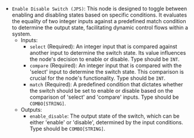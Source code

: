 - `Enable Disable Switch (JPS)`: This node is designed to toggle between enabling and disabling states based on specific conditions. It evaluates the equality of two integer inputs against a predefined match condition to determine the output state, facilitating dynamic control flows within a system.
    - Inputs:
        - `select` (Required): An integer input that is compared against another input to determine the switch state. Its value influences the node's decision to enable or disable. Type should be `INT`.
        - `compare` (Required): An integer input that is compared with the 'select' input to determine the switch state. This comparison is crucial for the node's functionality. Type should be `INT`.
        - `match` (Required): A predefined condition that dictates whether the switch should be set to enable or disable based on the comparison of 'select' and 'compare' inputs. Type should be `COMBO[STRING]`.
    - Outputs:
        - `enable_disable`: The output state of the switch, which can be either 'enable' or 'disable', determined by the input conditions. Type should be `COMBO[STRING]`.
